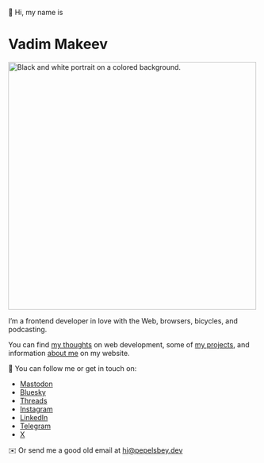 👋 Hi, my name is

# Vadim Makeev

<img src="https://pepelsbey.dev/images/photo/2560.jpg" width="500" alt="Black and white portrait on a colored background.">

I’m a frontend developer in love with the Web, browsers, bicycles, and podcasting.

You can find [my thoughts](https://pepelsbey.dev/articles/) on web development, some of [my projects](https://pepelsbey.dev/projects/), and information [about me](https://pepelsbey.dev/about/) on my website.

🦄 You can follow me or get in touch on:

- [Mastodon](https://mastodon.social/@pepelsbey)
- [Bluesky](https://bsky.app/profile/pepelsbey.dev)
- [Threads](https://www.threads.net/@pepelsbey)
- [Instagram](https://instagram.com/pepelsbey)
- [LinkedIn](https://www.linkedin.com/in/pepelsbey/)
- [Telegram](https://t.me/pepelsbey_dev)
- [X](https://x.com/pepelsbey_dev)

✉️ Or send me a good old email at [hi@pepelsbey.dev](mailto:hi@pepelsbey.dev)
